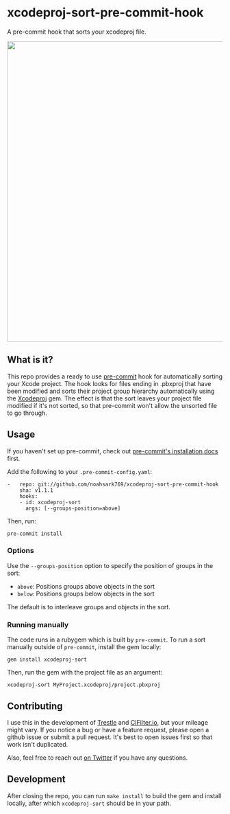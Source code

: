 # xcodeproj-sort-pre-commit-hook
A pre-commit hook that sorts your xcodeproj file.

<img src="https://i.imgur.com/knSvFpV.png" height="700">

## What is it?
This repo provides a ready to use [pre-commit](https://pre-commit.com/) hook for automatically sorting your Xcode project. The hook looks for files ending in .pbxproj that have been modified and sorts their project group hierarchy automatically using the [Xcodeproj](https://github.com/CocoaPods/Xcodeproj/) gem. The effect is that the sort leaves your project file modified if it's not sorted, so that pre-commit won't allow the unsorted file to go through.

## Usage
If you haven't set up pre-commit, check out [pre-commit's installation docs](https://pre-commit.com/#install) first.

Add the following to your `.pre-commit-config.yaml`:

```
-   repo: git://github.com/noahsark769/xcodeproj-sort-pre-commit-hook
    sha: v1.1.1
    hooks:
    - id: xcodeproj-sort
      args: [--groups-position=above]
```

Then, run:

```
pre-commit install
```

### Options
Use the `--groups-position` option to specify the position of groups in the sort:
- `above`: Positions groups above objects in the sort
- `below`: Positions groups below objects in the sort

The default is to interleave groups and objects in the sort.

### Running manually
The code runs in a rubygem which is built by `pre-commit`. To run a sort manually outside of `pre-commit`, install the gem locally:

```
gem install xcodeproj-sort
```

Then, run the gem with the project file as an argument:

```
xcodeproj-sort MyProject.xcodeproj/project.pbxproj
```

## Contributing
I use this in the development of [Trestle](https://itunes.apple.com/us/app/trestle-the-new-sudoku/id1300230302?mt=8) and [CIFilter.io](https://itunes.apple.com/us/app/cifilter-io/id1457458557?mt=8), but your mileage might vary. If you notice a bug or have a feature request, please open a github issue or submit a pull request. It's best to open issues first so that work isn't duplicated.

Also, feel free to reach out [on Twitter](https://twitter.com/noahsark769) if you have any questions.

## Development
After closing the repo, you can run `make install` to build the gem and install locally, after which `xcodeproj-sort` should be in your path.
